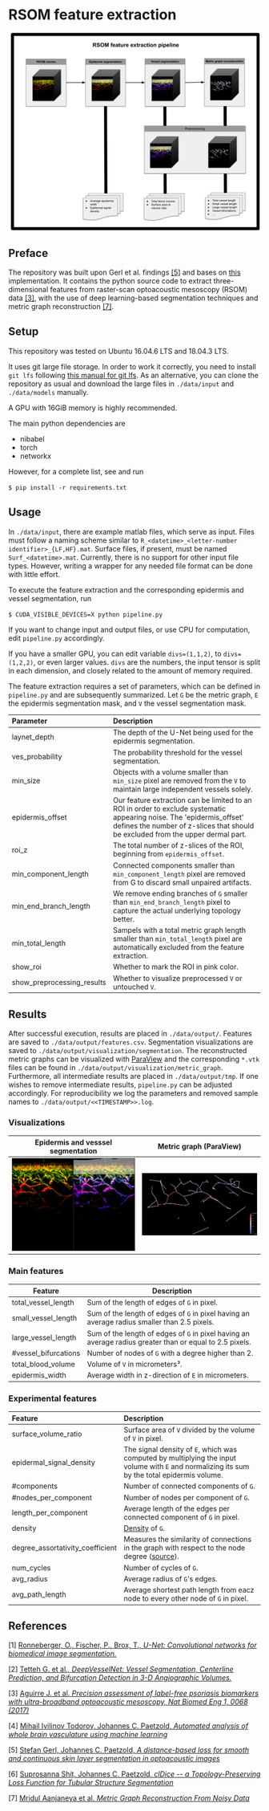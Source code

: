 # RSOM feature extraction

![](./images/pipeline.svg)

## Preface

The repository was built upon Gerl et al. findings [[5]](#5) and bases on [this](https://github.com/stefanhige/pytorch-rsom-seg) implementation.
It contains the python source code to extract three-dimensional features from raster-scan optoacoustic mesoscopy (RSOM) data [[3]](#3), with the use of deep learning-based segmentation techniques and metric graph reconstruction [[7]](#7).

## Setup

This repository was tested on Ubuntu 16.04.6 LTS and 
18.04.3 LTS.

It uses git large file storage.
In order to work it correctly, you need to install `git lfs` following [this manual for git lfs](https://git-lfs.github.com/).
As an alternative, you can clone the repository as usual and download the large files in `./data/input` and `./data/models` manually.

A GPU with 16GiB memory is highly recommended.

The main python dependencies are
* nibabel
* torch
* networkx

However, for a complete list, see and run

`$ pip install -r requirements.txt`

## Usage

In `./data/input`, there are example matlab files, which serve as input.
Files must follow a naming scheme similar to `R_<datetime>_<letter-number identifier>_{LF,HF}.mat`. 
Surface files, if present, must be named `Surf_<datetime>.mat`.
Currently, there is no support for other input file types. However, writing a 
wrapper for any needed file format can be done with little effort.

To execute the feature extraction and the corresponding epidermis and vessel segmentation, run

`$ CUDA_VISIBLE_DEVICES=X python pipeline.py`

If you want to change input and output files, or use CPU for
computation, edit `pipeline.py` accordingly.

If you have a smaller GPU, you can edit variable `divs=(1,1,2)`,
to `divs=(1,2,2)`, or even larger values. `divs` are the numbers, the input
tensor is split in each dimension, and closely related to the amount of memory required. 

The feature extraction requires a set of parameters, which can be defined in `pipeline.py` and are subsequently summarized. Let `G` be the metric graph, `E` the epidermis segmentation mask, and `V` the vessel segmentation mask.

| Parameter             | Description                                                                                                                                                                                               |
|:---------------------------|:----------------------------------------------------------------------------------------------------------------------------------------------------------------------------------------------------------|
| laynet_depth               | The depth of the U-Net being used for the epidermis segmentation.                                                                                                                                         |
| ves_probability            | The probability threshold for the vessel segmentation.                                                                                                                                                    |
| min_size                   | Objects with a volume smaller than `min_size` pixel are removed from the `V` to maintain large independent vessels solely.                                                                                |
| epidermis_offset           | Our feature extraction can be limited to an ROI in order to exclude systematic appearing noise. The 'epidermis_offset' defines the number of z-slices that should be excluded from the upper dermal part. |
| roi_z                      | The total number of z-slices of the ROI, beginning from `epidermis_offset`.                                                                                                                               |
| min_component_length       | Connected components smaller than `min_component_length` pixel are removed from G to discard small unpaired artifacts.                                                                                    |
| min_end_branch_length      | We remove ending branches of `G` smaller than `min_end_branch_length` pixel to capture the actual underlying topology better.                                                                             |
| min_total_length           | Sampels with a total metric graph length smaller than `min_total_length` pixel are automatically excluded from the feature extraction.                                                                    |
| show_roi                   | Whether to mark the ROI in pink color.                                                                                                                                                                    |
| show_preprocessing_results | Whether to visualize preprocessed `V` or untouched `V`.                                                                                                                                                       |

## Results

After successful execution, results are placed in `./data/output/`. Features are saved to `./data/output/features.csv`. 
Segmentation visualizations are saved to `./data/output/visualization/segmentation`. 
The reconstructed metric graphs can be visualized with [ParaView](https://www.paraview.org/) 
and the corresponding `*.vtk` files can be found in `./data/output/visualization/metric_graph`.
Furthermore, all intermediate results are placed in `./data/output/tmp`.
If one wishes to remove intermediate results, `pipeline.py` can be adjusted accordingly. For reproducibility we log the parameters and removed sample names to `./data/output/<<TIMESTAMP>>.log`.

### Visualizations

| Epidermis and vesssel segmentation | Metric graph (ParaView) |
|:----------------------------------:|:--------------------:|
|       ![](./images/seg.png)        | ![](./images/mg.png) |

### Main features

|Feature|Description|
|-------|-----------|
|total_vessel_length|Sum of the length of edges of `G` in pixel.|
|small_vessel_length|Sum of the length of edges of `G` in pixel having an average radius smaller than 2.5 pixels.|
|large_vessel_length|Sum of the length of edges of `G` in pixel having an average radius greater than or equal to 2.5 pixels.|
|#vessel_bifurcations|Number of nodes of `G` with a degree higher than 2.|
|total_blood_volume|Volume of `V` in micrometers³.|
|epidermis_width|Average width in z-direction of `E` in micrometers.|

### Experimental features

| Feature                          | Description                                                                                                                                                                                                                                                                                                      |
|:---------------------------------|:-----------------------------------------------------------------------------------------------------------------------------------------------------------------------------------------------------------------------------------------------------------------------------------------------------------------|
| surface_volume_ratio             | Surface area of `V` divided by the volume of `V` in pixel.                                                                                                                                                                                                                                                       |
| epidermal_signal_density         | The signal density of `E`, which was computed by multiplying the input volume with `E` and normalizing its sum by the total epidermis volume.                                                                                                                                                                    |
| #components                      | Number of connected components of `G`.                                                                                                                                                                                                                                                                           |
| #nodes_per_component             | Number of nodes per component of `G`.                                                                                                                                                                                                                                                                            |
| length_per_component             | Average length of the edges per connected component of `G` in pixel.                                                                                                                                                                                                                                             |
| density                          | [Density](https://networkx.org/documentation/stable/reference/generated/networkx.classes.function.density.html) of `G`.                                                                                                                                                                                          |
| degree_assortativity_coefficient | Measures the similarity of connections in the graph with respect to the node degree ([source](https://networkx.org/documentation/networkx-1.10/reference/generated/networkx.algorithms.assortativity.degree_assortativity_coefficient.html#networkx.algorithms.assortativity.degree_assortativity_coefficient)). |
| num_cycles                       | Number of cycles of `G`.                                                                                                                                                                                                                                                                                         |
| avg_radius                       | Average radius of `G`'s edges.                                                                                                                                                                                                                                                                                   |
| avg_path_length | Average shortest path length from eacz node to every other node of `G` in pixel.|                                 |                                                                                                                                                                                                                                                                                                                  |




## References
<a id="1">[1]</a>
[Ronneberger, O., Fischer, P., Brox, T., _U-Net: Convolutional networks for biomedical image segmentation._](https://arxiv.org/abs/1505.04597) 

<a id="2">[2]</a>
[Tetteh G. et al., _DeepVesselNet: Vessel Segmentation, Centerline Prediction, and Bifurcation Detection in 3-D Angiographic Volumes._](https://arxiv.org/abs/1803.09340)

<a id="3">[3]</a>
[Aguirre J. et al. _Precision assessment of label-free psoriasis biomarkers with ultra-broadband optoacoustic mesoscopy, Nat Biomed Eng 1, 0068 (2017)_](https://www.nature.com/articles/s41551-017-0068) 

<a id="4">[4]</a>
[Mihail Ivilinov Todorov, Johannes C. Paetzold, _Automated analysis of whole brain vasculature using machine learning_](https://www.biorxiv.org/content/10.1101/613257v1)

<a id="5">[5]</a>
[Stefan Gerl, Johannes C. Paetzold, _A distance-based loss for smooth and continuous skin layer segmentation in optoacoustic images_](https://arxiv.org/abs/2007.05324)

<a id="6">[6]</a>
[Suprosanna Shit, Johannes C. Paetzold, _clDice -- a Topology-Preserving Loss Function for Tubular Structure Segmentation_](https://arxiv.org/abs/2003.07311)

<a id="7">[7]</a>
[Mridul Aanjaneya et al. _Metric Graph Reconstruction From Noisy Data_](http://cgl.uni-jena.de/pub/Publications/WebHome/CGL-TR-34.pdf) 
